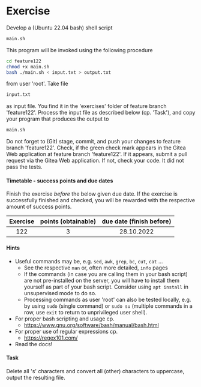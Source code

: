 # Exercise

Develop a (Ubuntu 22.04 bash) shell script

```sh
main.sh
```

This program will be invoked using the following procedure

```sh
cd feature122
chmod +x main.sh
bash ./main.sh < input.txt > output.txt
```

from user 'root'. Take file

```sh
input.txt
```

as input file. You find it in the 'exercises' folder of feature branch
'feature122'. Process the input file as described below (cp. 'Task'),
and copy your program that produces the output to

```sh
main.sh
```

Do not forget to (Git) stage, commit, and push your changes to feature
branch 'feature122'. Check, if the green check mark appears in the
Gitea Web application at feature branch 'feature122'. If it appears,
submit a pull request via the Gitea Web application. If not, check your code.
It did not pass the tests.

  
#### Timetable - success points and due dates

Finish the exercise *before* the below given due date. If the exercise is
successfully finished and checked, you will be rewarded with the respective
amount of success points.

|Exercise    |points (obtainable)                   |due date (finish before)|
|:--------:  |:--------:                            |:--------:              |
|122|3|28.10.2022|


#### Hints

- Useful commands may be, e.g. `sed`, `awk`, `grep`, `bc`, `cut`, `cat` ...
  - See the respective `man` or, often more detailed, `info` pages
  - If the commands (in case you are calling them in your bash script)
    are not pre-installed on the server, you will have to install them
    yourself as part of your bash script. Consider using `apt install` in
    unsupervised mode to do so.
  - Processing commands as user 'root' can also be tested locally, e.g. by
    using `sudo` (single command) or `sudo su` (multiple commands in a row,
    use `exit` to return to unprivileged user shell).
- For proper bash scripting and usage cp.
  - https://www.gnu.org/software/bash/manual/bash.html
- For proper use of regular expressions cp.
  - https://regex101.com/
- Read the docs!

#### Task


Delete all 's' characters and convert all (other) characters to uppercase, output the resulting file.

